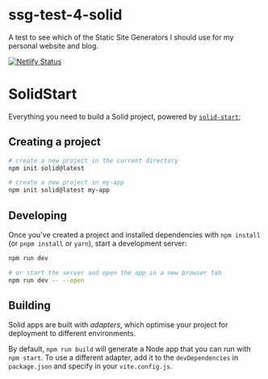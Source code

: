 # ssg-test-4-solid

A test to see which of the Static Site Generators I should use for my personal website and blog.

[![Netlify Status](https://api.netlify.com/api/v1/badges/ecd91f8c-d29b-4d5d-b5c7-77c4107edb75/deploy-status)](https://app.netlify.com/sites/ssg-test-4-solid/deploys)

# SolidStart

Everything you need to build a Solid project, powered by [`solid-start`](https://start.solidjs.com);

## Creating a project

```bash
# create a new project in the current directory
npm init solid@latest

# create a new project in my-app
npm init solid@latest my-app
```

## Developing

Once you've created a project and installed dependencies with `npm install` (or `pnpm install` or `yarn`), start a development server:

```bash
npm run dev

# or start the server and open the app in a new browser tab
npm run dev -- --open
```

## Building

Solid apps are built with _adapters_, which optimise your project for deployment to different environments.

By default, `npm run build` will generate a Node app that you can run with `npm start`. To use a different adapter, add it to the `devDependencies` in `package.json` and specify in your `vite.config.js`.
